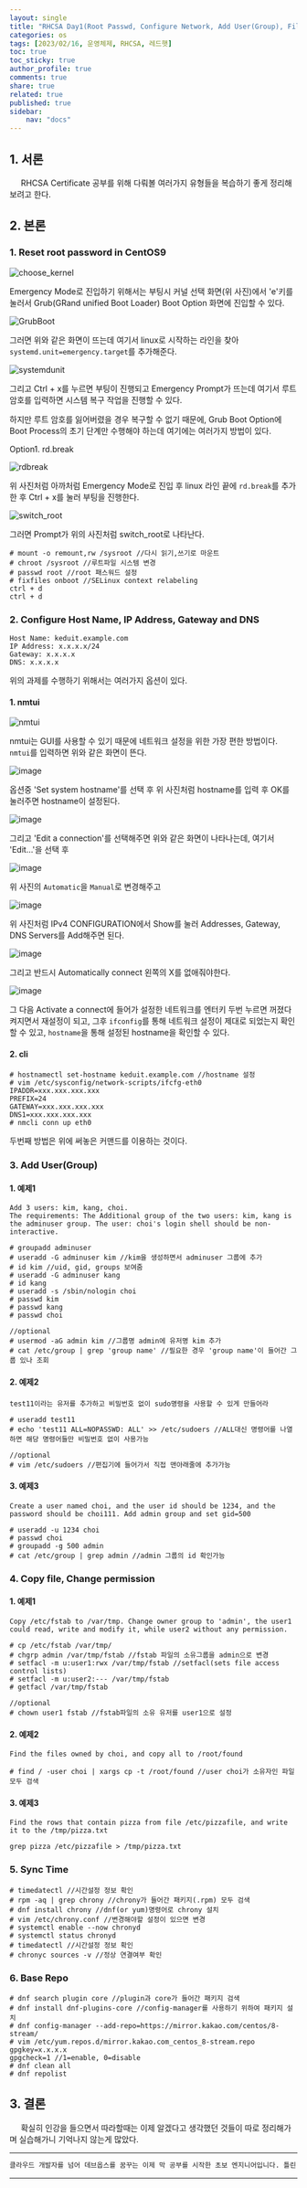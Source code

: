 ```yaml
---
layout: single
title: "RHCSA Day1(Root Passwd, Configure Network, Add User(Group), File Permission, Sync Time, Base Repo)"
categories: os
tags: [2023/02/16, 운영체제, RHCSA, 레드햇]
toc: true
toc_sticky: true
author_profile: true
comments: true
share: true
related: true
published: true
sidebar: 
    nav: "docs"
---
```


## 1. 서론  

&nbsp;&nbsp;&nbsp;&nbsp; RHCSA Certificate 공부를 위해 다뤄볼 여러가지 유형들을 복습하기 좋게 정리해보려고 한다.

## 2. 본론  

### 1. Reset root password in CentOS9

![choose_kernel](https://user-images.githubusercontent.com/124491456/219213676-b6eaab49-7167-48f8-a404-596434b5e389.png)

Emergency Mode로 진입하기 위해서는 부팅시 커널 선택 화면(위 사진)에서 'e'키를 눌러서 Grub(GRand unified Boot Loader) Boot Option 화면에 진입할 수 있다.

![GrubBoot](https://user-images.githubusercontent.com/124491456/219214140-c9b70e4b-6166-48dc-9c9a-ad4ad89b9f72.png)

그러면 위와 같은 화면이 뜨는데 여기서 linux로 시작하는 라인을 찾아 ```systemd.unit=emergency.target```를 추가해준다.

![systemdunit](https://user-images.githubusercontent.com/124491456/219214622-d2fd4ff1-93fe-4422-902b-a3782f3f139f.png)

그리고 Ctrl + x를 누르면 부팅이 진행되고 Emergency Prompt가 뜨는데 여기서 루트암호를 입력하면 시스템 복구 작업을 진행할 수 있다.

하지만 루트 암호를 잃어버렸을 경우 복구할 수 없기 때문에, Grub Boot Option에 Boot Process의 초기 단계만 수행해야 하는데 여기에는 여러가지 방법이 있다.

Option1. rd.break 

![rdbreak](https://user-images.githubusercontent.com/124491456/219215463-6ed52ae6-e7ef-4f86-9e72-0a7486346a99.png)

위 사진처럼 아까처럼 Emergency Mode로 진입 후 linux 라인 끝에 ```rd.break```를 추가한 후 Ctrl + x를 눌러 부팅을 진행한다.

![switch_root](https://user-images.githubusercontent.com/124491456/219215865-45ef5dff-714f-441a-a672-c20243a72585.png)

그러면 Prompt가 위의 사진처럼 switch_root로 나타난다. 

```
# mount -o remount,rw /sysroot //다시 읽기,쓰기로 마운트
# chroot /sysroot //루트파일 시스템 변경
# passwd root //root 패스워드 설정
# fixfiles onboot //SELinux context relabeling
ctrl + d 
ctrl + d
```

### 2. Configure Host Name, IP Address, Gateway and DNS

```
Host Name: keduit.example.com
IP Address: x.x.x.x/24
Gateway: x.x.x.x
DNS: x.x.x.x
```

위의 과제를 수행하기 위해서는 여러가지 옵션이 있다.

#### 1. nmtui

![nmtui](https://user-images.githubusercontent.com/124491456/219220003-4967c220-b71b-4c48-93fa-2a954c934107.png)

nmtui는 GUI를 사용할 수 있기 때문에 네트워크 설정을 위한 가장 편한 방법이다. ```nmtui```를 입력하면 위와 같은 화면이 뜬다.

![image](https://user-images.githubusercontent.com/124491456/219220182-51ae03d1-5d2c-4bea-b4b3-a3472b08090d.png)

옵션중 'Set system hostname'를 선택 후 위 사진처럼 hostname를 입력 후 OK를 눌러주면 hostname이 설정된다.

![image](https://user-images.githubusercontent.com/124491456/219220416-34139ed5-ae27-4015-bf90-67f49c199387.png)

그리고 'Edit a connection'를 선택해주면 위와 같은 화면이 나타나는데, 여기서 'Edit...'을 선택 후 

![image](https://user-images.githubusercontent.com/124491456/219220562-d463a9c6-defb-44bd-bc61-5c5dfa0a88e0.png)

위 사진의 ```Automatic```을 ```Manual```로 변경해주고

![image](https://user-images.githubusercontent.com/124491456/219220711-806c8ed4-5f52-4af1-90cb-9d8f59ac6ddc.png)

위 사진처럼 IPv4 CONFIGURATION에서 Show를 눌러 Addresses, Gateway, DNS Servers를 Add해주면 된다.

![image](https://user-images.githubusercontent.com/124491456/219221400-c36b213a-5fe6-4d62-bad7-3f803b54d723.png)

그리고 반드시 Automatically connect 왼쪽의 X를 없애줘야한다. 

![image](https://user-images.githubusercontent.com/124491456/219221617-9eaa7826-f006-49ec-b38a-843fafe08c6b.png)

그 다음 Activate a connect에 들어가 설정한 네트워크를 엔터키 두번 누르면 꺼졌다 켜지면서 재설정이 되고, 그후 ```ifconfig```를 통해 네트워크 설정이 제대로 되었는지 확인할 수 있고, ```hostname```을 통해 설정된 hostname을 확인할 수 있다.

#### 2. cli

```
# hostnamectl set-hostname keduit.example.com //hostname 설정
# vim /etc/sysconfig/network-scripts/ifcfg-eth0 
IPADDR=xxx.xxx.xxx.xxx
PREFIX=24
GATEWAY=xxx.xxx.xxx.xxx
DNS1=xxx.xxx.xxx.xxx
# nmcli conn up eth0
```

두번째 방법은 위에 써놓은 커맨드를 이용하는 것이다.

### 3. Add User(Group)

#### 1. 예제1

```
Add 3 users: kim, kang, choi.
The requirements: The Additional group of the two users: kim, kang is the adminuser group. The user: choi's login shell should be non-interactive.
```

```
# groupadd adminuser
# useradd -G adminuser kim //kim을 생성하면서 adminuser 그룹에 추가
# id kim //uid, gid, groups 보여줌
# useradd -G adminuser kang
# id kang
# useradd -s /sbin/nologin choi
# passwd kim
# passwd kang
# passwd choi
```

```
//optional
# usermod -aG admin kim //그룹명 admin에 유저명 kim 추가 
# cat /etc/group | grep 'group name' //필요한 경우 'group name'이 들어간 그룹 있나 조회
```

#### 2. 예제2

```
test11이라는 유저를 추가하고 비밀번호 없이 sudo명령을 사용할 수 있게 만들어라
```

```
# useradd test11
# echo 'test11 ALL=NOPASSWD: ALL' >> /etc/sudoers //ALL대신 명령어를 나열하면 해당 명령어들만 비밀번호 없이 사용가능
```

```
//optional
# vim /etc/sudoers //편집기에 들어가서 직접 맨아래줄에 추가가능
```

#### 3. 예제3

```
Create a user named choi, and the user id should be 1234, and the password should be choi111. Add admin group and set gid=500
```

```
# useradd -u 1234 choi
# passwd choi
# groupadd -g 500 admin
# cat /etc/group | grep admin //admin 그룹의 id 확인가능
```

### 4. Copy file, Change permission

#### 1. 예제1

```
Copy /etc/fstab to /var/tmp. Change owner group to 'admin', the user1 could read, write and modify it, while user2 without any permission.
```

```
# cp /etc/fstab /var/tmp/
# chgrp admin /var/tmp/fstab //fstab 파일의 소유그룹을 admin으로 변경
# setfacl -m u:user1:rwx /var/tmp/fstab //setfacl(sets file access control lists)
# setfacl -m u:user2:--- /var/tmp/fstab
# getfacl /var/tmp/fstab
```

```
//optional
# chown user1 fstab //fstab파일의 소유 유저를 user1으로 설정
```

#### 2. 예제2

```
Find the files owned by choi, and copy all to /root/found
```

```
# find / -user choi | xargs cp -t /root/found //user choi가 소유자인 파일 모두 검색
```

#### 3. 예제3

```
Find the rows that contain pizza from file /etc/pizzafile, and write it to the /tmp/pizza.txt
```

```
grep pizza /etc/pizzafile > /tmp/pizza.txt
```

### 5. Sync Time

```
# timedatectl //시간설정 정보 확인
# rpm -aq | grep chrony //chrony가 들어간 패키지(.rpm) 모두 검색
# dnf install chrony //dnf(or yum)명령어로 chrony 설치
# vim /etc/chrony.conf //변경해야할 설정이 있으면 변경
# systemctl enable --now chronyd
# systemctl status chronyd
# timedatectl //시간설정 정보 확인
# chronyc sources -v //정상 연결여부 확인
```

### 6. Base Repo

```
# dnf search plugin core //plugin과 core가 들어간 패키지 검색
# dnf install dnf-plugins-core //config-manager를 사용하기 위하여 패키지 설치
# dnf config-manager --add-repo=https://mirror.kakao.com/centos/8-stream/
# vim /etc/yum.repos.d/mirror.kakao.com_centos_8-stream.repo
gpgkey=x.x.x.x
gpgcheck=1 //1=enable, 0=disable
# dnf clean all
# dnf repolist
```

## 3. 결론  

&nbsp;&nbsp;&nbsp;&nbsp; 확실히 인강을 들으면서 따라할때는 이제 알겠다고 생각했던 것들이 따로 정리해가며 실습해가니 기억나지 않는게 많았다.

---

```bash
클라우드 개발자를 넘어 데브옵스를 꿈꾸는 이제 막 공부를 시작한 초보 엔지니어입니다. 틀린 점이 있으면 친절하게 댓글 부탁드립니다. :)
```

---
